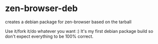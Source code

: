 # zen-browser-deb
creates a debian package for zen-browser based on the tarball

Use it/fork it/do whatever you want :) It's my first debian package build so don't expect everything to be 100% correct.
